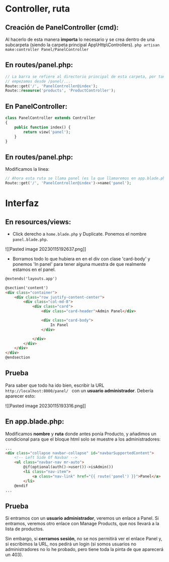 # Controller, ruta
## Creación de PanelController (cmd):
Al hacerlo de esta manera **importa** lo necesario y se crea dentro de una subcarpeta (siendo la carpeta principal App\\Http\\Controllers).
`php artisan make:controller Panel/PanelController`

## En routes/panel.php:
```php
// La barra se refiere al directorio principal de esta carpeta, por tanto
// empezamos desde /panel/...
Route::get('/', 'PanelController@index');
Route::resource('products', 'ProductController');

```

## En PanelController:
```php
class PanelController extends Controller
{
    public function index() {
        return view('panel');
    }
}
```

## En routes/panel.php:
Modificamos la línea:
```php
// Ahora esta ruta se llama panel (es la que llamaremos en app.blade.php):
Route::get('/', 'PanelController@index')->name('panel');
```

# Interfaz
## En resources/views:
- Click derecho a `home.blade.php` y Duplicate. Ponemos el nombre `panel.blade.php`.

![[Pasted image 20230115192637.png]]

- Borramos todo lo que hubiera en en el div con clase 'card-body' y ponemos 'In panel' para tener alguna muestra de que realmente estamos en el panel.
```html
@extends('layouts.app')

@section('content')
<div class="container">
    <div class="row justify-content-center">
        <div class="col-md-8">
            <div class="card">
                <div class="card-header">Admin Panel</div>

                <div class="card-body">
                    In Panel
                </div>

            </div>
        </div>
    </div>
</div>
@endsection

```

## Prueba
Para saber que todo ha ido bien, escribir la URL `http://localhost:8000/panel/ ` con un **usuario administrador**. Debería aparecer esto:

![[Pasted image 20230115193316.png]]

## En app.blade.php:
Modificamos **nombre** y **ruta** donde antes ponía Producto, y añadimos un condicional para que el bloque html solo se muestre a los administradores:
```html
...
<div class="collapse navbar-collapse" id="navbarSupportedContent">
	<!-- Left Side Of Navbar -->
	<ul class="navbar-nav mr-auto">
		@if(optional(auth()->user())->isAdmin())
		<li class="nav-item">
			<a class="nav-link" href="{{ route('panel') }}">Panel</a>
		</li>
	@endif
...
```

## Prueba
Si entramos con un **usuario administrador**, veremos un enlace a Panel. Si entramos, veremos otro enlace con Manage Products, que nos llevará a la lista de productos.

Sin embargo, si **cerramos sesión**, no se nos permitirá ver el enlace Panel y, si escribimos la URL, nos pedirá un login (si somos usuarios no administradores no lo he probado, pero tiene toda la pinta de que aparecerá un 403).